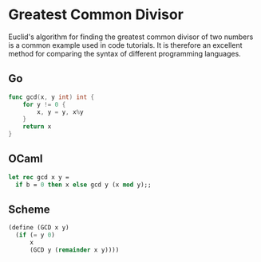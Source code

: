 # Greatest Common Divisor

Euclid's algorithm for finding the greatest common divisor of two numbers
is a common example used in code tutorials. It is therefore an excellent
method for comparing the syntax of different programming languages.

## Go

```go
func gcd(x, y int) int {
    for y != 0 {
        x, y = y, x%y
    }
    return x
}
```

## OCaml

```ocaml
let rec gcd x y =
  if b = 0 then x else gcd y (x mod y);;
```

## Scheme

```scheme
(define (GCD x y)
  (if (= y 0)
      x
      (GCD y (remainder x y))))
```
